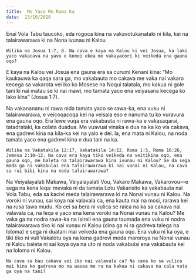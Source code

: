 ```yaml
---
title:  Mo Yaco Mo Rawa Ka
date:  13/10/2020
---
```


Enai Vola Tabu taucoko, eda rogoca kina na vakavotukanataki ni kila, kei na talairawarawa ki na Nona ivunau ni Kalou

`Wilika na Josua 1:7, 8. Na cava e kaya na Kalou ki vei Josua, ka laki yaco vakacava na yavu e kunei ekea me vakayacori ki veikeda ena gauna oqo?`

E kaya na Kalou vei Josua ena gauna era sa curumi Kenani kina: “Mo kaukauwa ka qaqa sara ga, mo vakabauta mo cakava me vaka nai vakaro kecega sa vakarota vei iko ko Mosese na Noqui talatala, mo kakua ni gole tani ki nai matau se ki nai mawi, mo tamata yaco ena veiyasana kecega ko lako kina” (Josua 1:7).

Na vakanananu ni rawa nida tamata yaco se rawa-ka, ena vuku ni talairawarawa, e veicoqacoqa kei na veisala eso e nanuma tu ko vuravura ena gauna oqo. Era lewe vuqa era vakabauta ni rawa-ka e vakasaqarai, tatadrataki, ka colata duadua. Me vuavuai vinaka e dua na ka ko via cakava, ena gadrevi kina na kila-ka kei na yalo e dei. Ia, ena mata ni Kalou, na noda tamata yaco ena gadrevi kina e dua tani na ka.

`Wilika na Vakatakila 12:17, Vakatakila 14:12, Roma 1:5, Roma 16:26, Jemesa 2:10–12. Na cava era kaya tiko veikeda na veitikina oqo, ena gauna oqo, me baleta na talairawarawa kina ivunau ni Kalou? Se da sega mada ga ni vakabulai ena talairawarawa ki nai vunai ni Kalou, na cava sa rui bibi kina na noda talairawarawa?`

Na Veiyalayalati Makawa, Veiyalayalati Vou, Vakaro Makawa, Vakarovou—e sega na kena leqa: mevaka ni da tamata Lotu Vakarisito ka vakabauta nai Vola Tabu, eda sa kacivi meda talairawarawa ki na Nonai vunau ni Kalou. Na voroki ni vunau, sai koya nai valavala ca, ena kauta mai na mosi, rarawa kei na rusa tawa mudu. Ko cei sa bera ni vulica se raica na ka sa cakava nai valavala ca, na leqa e yaco ena kena voroki na Nonai vunau na Kalou? Me vaka ga na nodra rawa-ka na Isireli ena gauna taumada ena vuku ni nodra talairawarawa tiko ki nai vunau ni Kalou (dina ga ni ra gadreva talega na loloma) e sega ni duatani mai veikeda ena gauna oqo. Ena vuku ni ka oya, e tiki tiko ni vuli Vakalotu oya na kena gadrevi meda maroroya na Nonai vunau ni Kalou baleta ni sai koya oya na uto ni noda vakabulai ena vakabauta kei na loloma ni Kalou.

`Na cava sa bau cakava vei iko nai valavala ca? Na cava ko sa vulica mai kina ko gadreva mo na wasea me ra na kakua ni cakava na cala vata ga oya na tani?`
